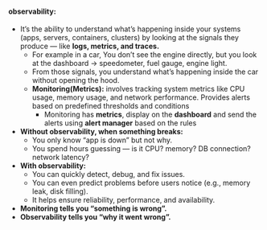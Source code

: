 #### observability:
+ It’s the ability to understand what’s happening inside your systems (apps, servers, containers, clusters) by looking at the signals they produce — like **logs, metrics, and traces.**
  + For example in a car, You don’t see the engine directly, but you look at the dashboard → speedometer, fuel gauge, engine light.
  + From those signals, you understand what’s happening inside the car without opening the hood.
  + **Monitoring(Metrics):** involves tracking system metrics like CPU usage, memory usage, and network performance. Provides alerts based on predefined thresholds and conditions
    + Monitoring has **metrics**, display on the **dashboard** and send the alerts using **alert manager** based on the rules  
+ **Without observability, when something breaks:**
  + You only know “app is down” but not why.
  + You spend hours guessing — is it CPU? memory? DB connection? network latency?
+ **With observability:**
  + You can quickly detect, debug, and fix issues.
  + You can even predict problems before users notice (e.g., memory leak, disk filling).
  + It helps ensure reliability, performance, and availability.
+ **Monitoring tells you “something is wrong”.**
+ **Observability tells you “why it went wrong”.**
